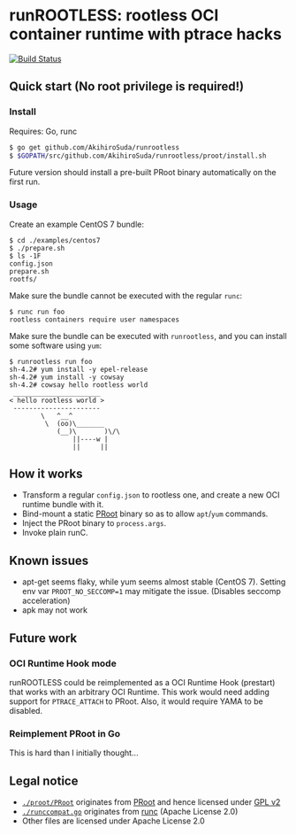 # runROOTLESS: rootless OCI container runtime with ptrace hacks

[![Build Status](https://travis-ci.org/AkihiroSuda/runrootless.svg)](https://travis-ci.org/AkihiroSuda/runrootless)

## Quick start (No root privilege is required!)

### Install

Requires: Go, runc

```bash
$ go get github.com/AkihiroSuda/runrootless
$ $GOPATH/src/github.com/AkihiroSuda/runrootless/proot/install.sh
```

Future version should install a pre-built PRoot binary automatically on the first run.

### Usage

Create an example CentOS 7 bundle:

```
$ cd ./examples/centos7
$ ./prepare.sh
$ ls -1F
config.json
prepare.sh
rootfs/
```

Make sure the bundle cannot be executed with the regular `runc`:

```
$ runc run foo
rootless containers require user namespaces
```

Make sure the bundle can be executed with `runrootless`, and you can install some software using `yum`:

```
$ runrootless run foo
sh-4.2# yum install -y epel-release
sh-4.2# yum install -y cowsay
sh-4.2# cowsay hello rootless world
 ______________________
< hello rootless world >
 ----------------------
        \   ^__^
         \  (oo)\_______
            (__)\       )\/\
                ||----w |
                ||     ||
```

## How it works

- Transform a regular `config.json` to rootless one, and create a new OCI runtime bundle with it.
- Bind-mount a static [PRoot](proot) binary so as to allow `apt`/`yum` commands.
- Inject the PRoot binary to `process.args`.
- Invoke plain runC.

## Known issues

- apt-get seems flaky, while yum seems almost stable (CentOS 7). Setting env var `PROOT_NO_SECCOMP=1` may mitigate the issue. (Disables seccomp acceleration)
- apk may not work

## Future work

### OCI Runtime Hook mode

runROOTLESS could be reimplemented as a OCI Runtime Hook (prestart) that works with an arbitrary OCI Runtime.
This work would need adding support for `PTRACE_ATTACH` to PRoot.
Also, it would require YAMA to be disabled.

### Reimplement PRoot in Go

This is hard than I initially thought...

## Legal notice

- [`./proot/PRoot`](./proot/PRoot) originates from [PRoot](https://github.com/proot-me/PRoot) and hence licensed under [GPL v2](./proot/PRoot/COPYING)
- [`./runccompat.go`](./runccompat.go) originates from [runc](https://github.com/opencontainers/runc) (Apache License 2.0)
- Other files are licensed under Apache License 2.0
